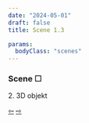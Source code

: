 ```yaml
---
date: "2024-05-01"
draft: false
title: Scene 1.3

params:
  bodyClass: "scenes"
---
```



<div class="contentScene">
   <h3>Scene &#9744;</h3>
   
   <div id="container3D"></div>
   <p class="white sceneNav">2. 3D objekt</p>
   <div class="sceneNav">
       <p class="green"><a href="scenes1_2.html">&#8678;</a> <a href="../scenes.html">&#8680;</a></p>
   </div>

</div>

